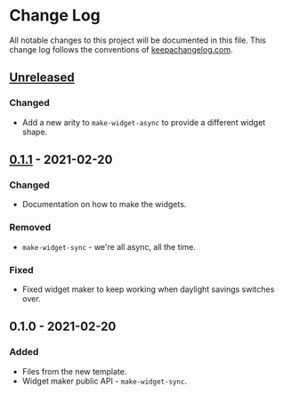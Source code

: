 # Change Log
All notable changes to this project will be documented in this file. This change log follows the conventions of [keepachangelog.com](http://keepachangelog.com/).

## [Unreleased]
### Changed
- Add a new arity to `make-widget-async` to provide a different widget shape.

## [0.1.1] - 2021-02-20
### Changed
- Documentation on how to make the widgets.

### Removed
- `make-widget-sync` - we're all async, all the time.

### Fixed
- Fixed widget maker to keep working when daylight savings switches over.

## 0.1.0 - 2021-02-20
### Added
- Files from the new template.
- Widget maker public API - `make-widget-sync`.

[Unreleased]: https://github.com/your-name/clojure_advent_2019_2/compare/0.1.1...HEAD
[0.1.1]: https://github.com/your-name/clojure_advent_2019_2/compare/0.1.0...0.1.1
